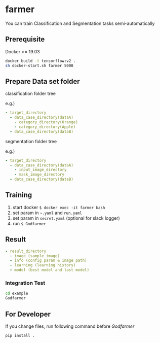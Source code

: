 # farmer

You can train Classification and Segmentation tasks semi-automatically

## Prerequisite

Docker >= 19.03

```bash
docker build -t tensorflow:v2 .
sh docker-start.sh farmer 5000
```

## Prepare Data set folder

classification folder tree

e.g.)

```yaml
- target_directory
  - data_case_directory(dataA)
    - category_directory(Orange)
    - category_directory(Apple)
  - data_case_directory(dataB)
```

segmentation folder tree

e.g.)

```yaml
- target_directory
  - data_case_directory(dataA)
    - input_image_directory
    - mask_image_directory
  - data_case_directory(dataB)
```

## Training

1. start docker `$ docker exec -it farmer bash`
1. set param in `~.yaml` and `run.yaml`
1. set param in `secret.yaml` (optional for slack logger)
1. run `$ Godfarmer`

## Result

```yaml
- result_directory
  - image (sample image)
  - info (config param & image path)
  - learning (learning history)
  - model (best model and last model)
```

### Integration Test

```bash
cd example
Godfarmer
```

## For Developer
If you change files, run following command before *Godfarmer*
```bash
pip install .
```
